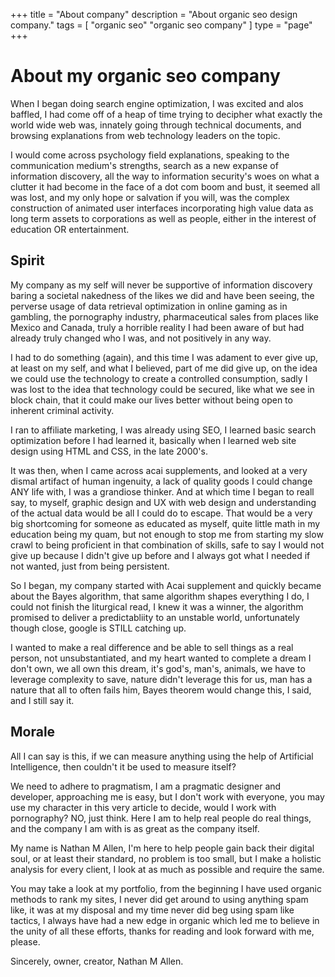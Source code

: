 +++
title = "About company"
description = "About organic seo design company."
tags = [ "organic seo" "organic seo company" ]
type = "page"
+++

<h1> About my organic seo company </h1>
<p>  When I began doing search engine optimization, I was excited and alos baffled, I had come off of a heap of time trying to decipher what exactly the world wide web was, innately going through technical documents, and browsing explanations from web technology leaders on the topic.  <p>I would come across psychology field explanations, speaking to the communication medium's strengths, search as a new expanse of information discovery, all the way to information security's woes on what a clutter it had become in the face of a dot com boom and bust, it seemed all was lost, and my only hope or salvation if you will, was the complex construction of animated user interfaces incorporating high value data as long term assets to corporations as well as people, either in the interest of education OR entertainment. </p>
<h2>Spirit</h2>
<p> My company as my self will never be supportive of information discovery baring a societal nakedness of the likes we did and have been seeing, the perverse usage of data retrieval optimization in online gaming as in gambling, the pornography industry, pharmaceutical sales from places like Mexico and Canada, truly a horrible reality I had been aware of but had already truly changed who I was, and not positively in any way. </p>
<p> I had to do something (again), and this time I was adament to ever give up, at least on my self, and what I believed, part of me did give up, on the idea we could use the technology to create a controlled consumption, sadly I was lost to the idea that technology could be secured, like what we see in block chain, that it could make our lives better without being open to inherent criminal activity. </p>
I ran to affiliate marketing, I was already using SEO, I learned basic search optimization before I had learned it, basically when I learned web site design using HTML and CSS, in the late 2000's. </p> <p>It was then, when I came across acai supplements, and looked at a very dismal artifact of human ingenuity, a lack of quality goods I could change ANY life with, I was a grandiose thinker. And at which time I began to reall say, to myself, graphic design and UX with web design and understanding of the actual data would be all I could do to escape. That would be a very big shortcoming for someone as educated as myself, quite little math in my education being my quam, but not enough to stop me from starting my slow crawl to being proficient in that combination of skills, safe to say I would not give up because I didn't give up before and I always got what I needed if not wanted, just from being persistent. </p>
<p> So I began, my company started with Acai supplement and quickly became about the Bayes algorithm, that same algorithm shapes everything I do, I could not finish the liturgical read, I knew it was a winner, the algorithm promised to deliver a predictabliity to an unstable world, unfortunately though close, google is STILL catching up. 
  <p> I wanted to make a real difference and be able to sell things as a real person, not unsubstantiated, and my heart wanted to complete a dream I don't own, we all own this dream, it's god's, man's, animals, we have to leverage complexity to save, nature didn't leverage this for us, man has a nature that all to often fails him, Bayes theorem would change this, I said, and I still say it. </p>
  <h2>Morale</h2>
  <p> All I can say is this, if we can measure anything using the help of Artificial Intelligence, then couldn't it be used to measure itself?</p>
  We need to adhere to pragmatism, I am a pragmatic designer and developer, approaching me is easy, but I don't work with everyone, you may use my character in this very article to decide, would I work with pornography? NO, just think. Here I am to help real people do real things, and the company I am with is as great as the company itself.</p>
 <p> My name is Nathan M Allen, I'm here to help people gain back their digital soul, or at least their standard, no problem is too small, but I make a holistic analysis for every client, I look at as much as possible and require the same.</p>
 You may take a look at my portfolio, from the beginning I have used organic methods to rank my sites, I never did get around to using anything spam like, it was at my disposal and my time never did beg using spam like tactics, I always have had a new edge in organic which led me to believe in  the unity of all these efforts, thanks for reading and look forward with me, please.</p>
 <spa>Sincerely, owner, creator, Nathan M Allen. </span>
